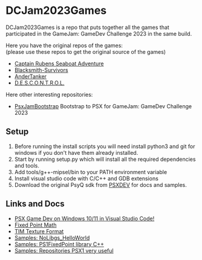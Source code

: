 
# DCJam2023Games

DCJam2023Games is a repo that puts together all the games that participated in the GameJam: GameDev Challenge 2023 in the same build.

Here you have the original repos of the games:
<br/>(please use these repos to get the original source of the games)

* [Captain Rubens Seaboat Adventure](https://github.com/quimromo/TODOPSXGAME)
* [Blacksmith-Survivors](https://github.com/EspetecDev/Blacksmith-Survivors)
* [AnderTanker](https://github.com/mizquierdo97/AnderTanker)
* [D.E.S.C.O.N.T.R.O.L.](https://github.com/Viladoman/JamPSX)

Here other interesting repositories:

* [PsxJamBootstrap](https://github.com/rlopezll/PsxJamBootstrap)
  Bootstrap to PSX for GameJam: GameDev Challenge 2023

## Setup

1. Before running the install scripts you will need install python3 and git for windows if you don't have them already installed.
2. Start by running setup.py which will install all the required dependencies and tools.
3. Add tools/g++-mipsel/bin to your PATH environment variable
4. Install visual studio code with C/C++ and GDB extensions
5. Download the original PsyQ sdk from [PSXDEV](http://www.psxdev.net/downloads.html) for docs and samples.

## Links and Docs

* [PSX Game Dev on Windows 10/11 in Visual Studio Code!](https://www.youtube.com/watch?v=Axyq_H_o8gI)
* [Fixed Point Math](http://rsync.irixnet.org/tutorials/pstutorials/chapter1/5-fixedpoint.html)
* [TIM Texture Format](https://github.com/ABelliqueux/nolibgs_hello_worlds/wiki/TIM)
* [Samples: NoLibgs_HelloWorld](https://github.com/ABelliqueux/nolibgs_hello_worlds)
* [Samples: PS1FixedPoint library C++](https://github.com/alextrevisan/PS1FixedPoint)
* [Samples: Repositories PSX1 very useful](https://github.com/alextrevisan?tab=repositories)


